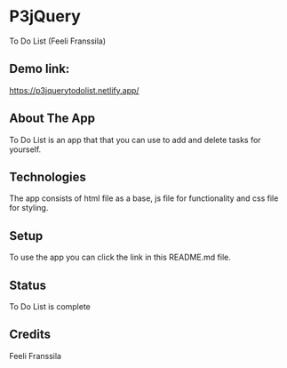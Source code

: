 # P3jQuery
To Do List (Feeli Franssila)

## Demo link:
https://p3jquerytodolist.netlify.app/

## About The App
To Do List is an app that that you can use to add and delete tasks for yourself.

## Technologies
The app consists of html file as a base, js file for functionality and css file for styling.

## Setup
To use the app you can click the link in this README.md file.

## Status
To Do List is complete

## Credits
Feeli Franssila
